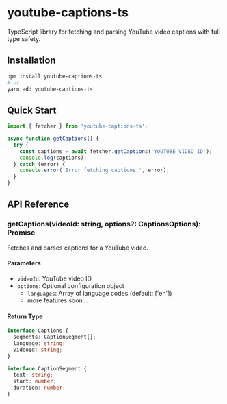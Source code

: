 # youtube-captions-ts

TypeScript library for fetching and parsing YouTube video captions with full type safety.

## Installation

```bash
npm install youtube-captions-ts
# or
yarn add youtube-captions-ts
```

## Quick Start

```typescript
import { fetcher } from 'youtube-captions-ts';

async function getCaptions() {
  try {
    const captions = await fetcher.getCaptions('YOUTUBE_VIDEO_ID');
    console.log(captions);
  } catch (error) {
    console.error('Error fetching captions:', error);
  }
}
```

## API Reference

### getCaptions(videoId: string, options?: CaptionsOptions): Promise<Captions>

Fetches and parses captions for a YouTube video.

#### Parameters

- `videoId`: YouTube video ID
- `options`: Optional configuration object
  - `languages`: Array of language codes (default: ['en'])
  - more features soon...

#### Return Type

```typescript
interface Captions {
  segments: CaptionSegment[];
  language: string;
  videoId: string;
}

interface CaptionSegment {
  text: string;
  start: number;
  duration: number;
}
```
